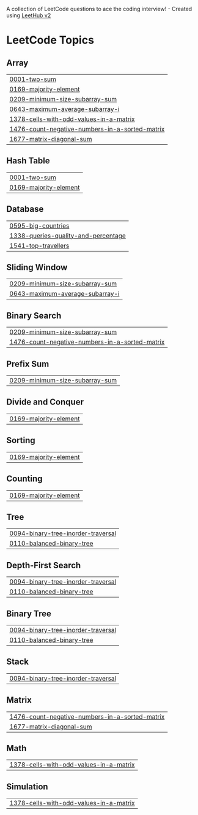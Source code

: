A collection of LeetCode questions to ace the coding interview! - Created using [LeetHub v2](https://github.com/arunbhardwaj/LeetHub-2.0)
<!---LeetCode Topics Start-->
# LeetCode Topics
## Array
|  |
| ------- |
| [0001-two-sum](https://github.com/CHANDRASEKHAR-24/Leet-code/tree/master/0001-two-sum) |
| [0169-majority-element](https://github.com/CHANDRASEKHAR-24/Leet-code/tree/master/0169-majority-element) |
| [0209-minimum-size-subarray-sum](https://github.com/CHANDRASEKHAR-24/Leet-code/tree/master/0209-minimum-size-subarray-sum) |
| [0643-maximum-average-subarray-i](https://github.com/CHANDRASEKHAR-24/Leet-code/tree/master/0643-maximum-average-subarray-i) |
| [1378-cells-with-odd-values-in-a-matrix](https://github.com/CHANDRASEKHAR-24/Leet-code/tree/master/1378-cells-with-odd-values-in-a-matrix) |
| [1476-count-negative-numbers-in-a-sorted-matrix](https://github.com/CHANDRASEKHAR-24/Leet-code/tree/master/1476-count-negative-numbers-in-a-sorted-matrix) |
| [1677-matrix-diagonal-sum](https://github.com/CHANDRASEKHAR-24/Leet-code/tree/master/1677-matrix-diagonal-sum) |
## Hash Table
|  |
| ------- |
| [0001-two-sum](https://github.com/CHANDRASEKHAR-24/Leet-code/tree/master/0001-two-sum) |
| [0169-majority-element](https://github.com/CHANDRASEKHAR-24/Leet-code/tree/master/0169-majority-element) |
## Database
|  |
| ------- |
| [0595-big-countries](https://github.com/CHANDRASEKHAR-24/Leet-code/tree/master/0595-big-countries) |
| [1338-queries-quality-and-percentage](https://github.com/CHANDRASEKHAR-24/Leet-code/tree/master/1338-queries-quality-and-percentage) |
| [1541-top-travellers](https://github.com/CHANDRASEKHAR-24/Leet-code/tree/master/1541-top-travellers) |
## Sliding Window
|  |
| ------- |
| [0209-minimum-size-subarray-sum](https://github.com/CHANDRASEKHAR-24/Leet-code/tree/master/0209-minimum-size-subarray-sum) |
| [0643-maximum-average-subarray-i](https://github.com/CHANDRASEKHAR-24/Leet-code/tree/master/0643-maximum-average-subarray-i) |
## Binary Search
|  |
| ------- |
| [0209-minimum-size-subarray-sum](https://github.com/CHANDRASEKHAR-24/Leet-code/tree/master/0209-minimum-size-subarray-sum) |
| [1476-count-negative-numbers-in-a-sorted-matrix](https://github.com/CHANDRASEKHAR-24/Leet-code/tree/master/1476-count-negative-numbers-in-a-sorted-matrix) |
## Prefix Sum
|  |
| ------- |
| [0209-minimum-size-subarray-sum](https://github.com/CHANDRASEKHAR-24/Leet-code/tree/master/0209-minimum-size-subarray-sum) |
## Divide and Conquer
|  |
| ------- |
| [0169-majority-element](https://github.com/CHANDRASEKHAR-24/Leet-code/tree/master/0169-majority-element) |
## Sorting
|  |
| ------- |
| [0169-majority-element](https://github.com/CHANDRASEKHAR-24/Leet-code/tree/master/0169-majority-element) |
## Counting
|  |
| ------- |
| [0169-majority-element](https://github.com/CHANDRASEKHAR-24/Leet-code/tree/master/0169-majority-element) |
## Tree
|  |
| ------- |
| [0094-binary-tree-inorder-traversal](https://github.com/CHANDRASEKHAR-24/Leet-code/tree/master/0094-binary-tree-inorder-traversal) |
| [0110-balanced-binary-tree](https://github.com/CHANDRASEKHAR-24/Leet-code/tree/master/0110-balanced-binary-tree) |
## Depth-First Search
|  |
| ------- |
| [0094-binary-tree-inorder-traversal](https://github.com/CHANDRASEKHAR-24/Leet-code/tree/master/0094-binary-tree-inorder-traversal) |
| [0110-balanced-binary-tree](https://github.com/CHANDRASEKHAR-24/Leet-code/tree/master/0110-balanced-binary-tree) |
## Binary Tree
|  |
| ------- |
| [0094-binary-tree-inorder-traversal](https://github.com/CHANDRASEKHAR-24/Leet-code/tree/master/0094-binary-tree-inorder-traversal) |
| [0110-balanced-binary-tree](https://github.com/CHANDRASEKHAR-24/Leet-code/tree/master/0110-balanced-binary-tree) |
## Stack
|  |
| ------- |
| [0094-binary-tree-inorder-traversal](https://github.com/CHANDRASEKHAR-24/Leet-code/tree/master/0094-binary-tree-inorder-traversal) |
## Matrix
|  |
| ------- |
| [1476-count-negative-numbers-in-a-sorted-matrix](https://github.com/CHANDRASEKHAR-24/Leet-code/tree/master/1476-count-negative-numbers-in-a-sorted-matrix) |
| [1677-matrix-diagonal-sum](https://github.com/CHANDRASEKHAR-24/Leet-code/tree/master/1677-matrix-diagonal-sum) |
## Math
|  |
| ------- |
| [1378-cells-with-odd-values-in-a-matrix](https://github.com/CHANDRASEKHAR-24/Leet-code/tree/master/1378-cells-with-odd-values-in-a-matrix) |
## Simulation
|  |
| ------- |
| [1378-cells-with-odd-values-in-a-matrix](https://github.com/CHANDRASEKHAR-24/Leet-code/tree/master/1378-cells-with-odd-values-in-a-matrix) |
<!---LeetCode Topics End-->